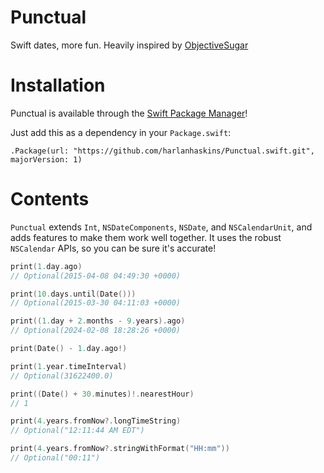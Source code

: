 # Punctual

Swift dates, more fun. Heavily inspired by [ObjectiveSugar](https://github.com/supermarin/objectivesugar)

# Installation
Punctual is available through the [Swift Package Manager](https://github.com/apple/swift-package-manager)!

Just add this as a dependency in your `Package.swift`:

```
.Package(url: "https://github.com/harlanhaskins/Punctual.swift.git", majorVersion: 1)
```


# Contents
`Punctual` extends `Int`, `NSDateComponents`, `NSDate`, and `NSCalendarUnit`, and adds features to make them work well together. It uses the robust `NSCalendar` APIs, so you can be sure it's accurate!

```swift
print(1.day.ago)
// Optional(2015-04-08 04:49:30 +0000)

print(10.days.until(Date()))
// Optional(2015-03-30 04:11:03 +0000)

print((1.day + 2.months - 9.years).ago)
// Optional(2024-02-08 18:28:26 +0000)

print(Date() - 1.day.ago!)

print(1.year.timeInterval)
// Optional(31622400.0)

print((Date() + 30.minutes)!.nearestHour)
// 1

print(4.years.fromNow?.longTimeString)
// Optional("12:11:44 AM EDT")

print(4.years.fromNow?.stringWithFormat("HH:mm"))
// Optional("00:11")
```
